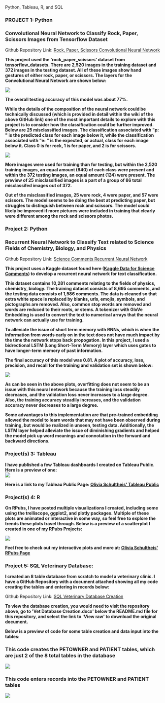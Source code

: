 Python, Tableau, R, and SQL
### PROJECT 1: Python
### Convolutional Neural Network to Classify Rock, Paper, Scissors Images from Tensorflow Dataset
Github Repository Link: [Rock, Paper, Scissors Convolutional Neural Network](https://github.com/OliviaS72/RockPaperScissors_CNN)

**This project used the 'rock_paper_scissors' dataset from tensorflow_datasets. There are 2,520 images in the training dataset and 372 images in the testing dataset. All of these images show hand gestures of either rock, paper, or scissors. The layers for the Convolutional Neural Network are shown below:**

<img src = "assets/img/CNN_ModelAllLayers.png">

**The overall testing accuracy of this model was about 77%.**

**While the details of the composition of the neural network could be technically discussed (which is provided in detail within the wiki of the above GitHub link) one of the most important details to explore with this project is to consider how the classification could be further improved. Below are 25 misclassified images. The classification associated with "p: " is the predicted class for each image below it, while the classification associated with "e: " is the expected, or actual, class for each image below it. Class 0 is for rock, 1 is for paper, and 2 is for scissors.**

<img src = "assets/img/testing_misclass_preview.png">

**More images were used for training than for testing, but within the 2,520 training images, an equal amount (840) of each class were present and within the 372 testing images, an equal amount (124) were present. The preview of 25 misclassified images is a part of a group of 86 total misclassifed images out of 372.**

**Out of the misclassified images, 25 were rock, 4 were paper, and 57 were scissors. The model seems to be doing the best at predicting paper, but struggles to distinguish between rock and scissors. The model could likely be improved if more pictures were included in training that clearly were different among the rock and scissors photos.**

### Project 2: Python
### Recurrent Neural Network to Classify Text related to Science Fields of Chemistry, Biology, and Physics
Github Repository Link: [Science Comments Recurrent Neural Network](https://github.com/OliviaS72/RNNScienceText)

**This project uses a Kaggle dataset found here ([Kaggle Data for Science Comments](https://www.kaggle.com/datasets/vivmankar/physics-vs-chemistry-vs-biology/data)) to develop a recurrent neural network for text classification.**

**This dataset contains 10,281 comments relating to the fields of physics, chemistry, biology. The training dataset consists of 8,695 comments, and the testing data consists of 1,586 comments. The data is cleaned so that extra white space is replaced by blanks, urls, emojis, symbols, and pictographs are removed. Also, common stop words are removed and words are reduced to their roots, or stems. A tokenizer with GloVe Embedding is used to convert the text to numerical arrays that the neural network can actually use for training.**

**To alleviate the issue of short term memory with RNNs, which is when the information from words early on in the text does not have much impact by the time the network stops back propogation. In this project, I used a bidrectional LSTM (Long Short-Term Memory) layer which uses gates to have longer-term memory of past information.**

**The final accuracy of this model was 0.81. A plot of accuracy, loss, precision, and recall for the training and validation set is shown below:** <br> 

<img src = "assets/img/Metric_Plots_RNN_Science.png">

**As can be seen in the above plots, overfitting does not seem to be an issue with this neural network because the training loss steadily decreases, and the validation loss never increases to a large degree. Also, the training accuracy steadily increases, and the validation accuracy never decreases to a large degree.**

**Some advantages to this implementation are that pre-trained embedding allowed the model to learn words that may not have been observed during training, but would be realized in unseen, testing data. Additionally, the LSTM layer helped alleviate the issue of diminishing gradients and helped the model pick up word meanings and connotation in the forward and backward directions.**

### Project(s) 3: Tableau
**I have published a few Tableau dashboards I created on Tableau Public. Here is a preview of one: <br>**
<img src = "assets/img/DataSalariesTableauViz.png">

**Here is a link to my Tableau Public Page: [Olivia Schultheis' Tableau Public](https://public.tableau.com/app/profile/olivia.schultheis/vizzes)**

### Project(s) 4: R
**On RPubs, I have posted multiple visualizations I created, including some using the trelliscope, ggplot2, and plotly packages. Multiple of these plots are animated or interactive in some way, so feel free to explore the trends these plots travel through. Below is a preview of a scatterplot I created in one of my RPubs Projects: <br>**

<img src = "assets/img/Gapminder_Scatterplot.png">

**Feel free to check out my interactive plots and more at: [Olivia Schultheis' RPubs Page](https://rpubs.com/Olivias3)**

### Project 5: SQL Veterinary Database: 
**I created an 8 table database from scratch to model a veterinary clinic. I have a GitHub Repository with a document attached showing all my code creating the tables and entering in records below:** <br>

Github Repository Link: [SQL Veterinary Database Creation](https://github.com/OliviaS72/SQLVetDatabase)

**To view the database creation, you would need to visit the repository above, go to 'Vet Database Creation.docx' below the README.md file for this repository, and select the link to 'View raw' to download the original document.**

**Below is a preview of code for some table creation and data input into the tables:** <br>

### This code creates the PETOWNER and PATIENT tables, which are just 2 of the 8 total tables in the database <br> 
![](/assets/img/SQLVetDatabasePreview1.png) <br>
### This code enters records into the PETOWNER and PATIENT tables <br>
![](/assets/img/SQLVetDatabasePreview2.png) <br>
